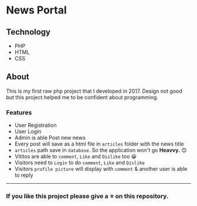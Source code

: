 # News Portal

## Technology

- PHP
- HTML
- CSS

## About

This is my first raw php project that I developed in 2017. Design not good but this project helped me to be confident about programming.

### Features

- User Registration
- User Login
- Admin is able Post new news
- Every post will save as a html file in `articles` folder with the news title
- `articles` path save in `database`. So the application won't go **Heavvy.** 😊
- Vititos are able to `comment`, `Like` and `Dislike` too 😀
- Visitors need to `Login` to do `comment`, `Like` and `Dislike`
- Visitors `profile picture` will display with `comment` & another user is able to reply

---

### If you like this project please give a ⭐ on this repository.
